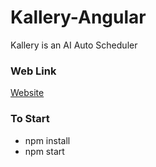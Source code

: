 # Kallery-Angular
Kallery is an AI Auto Scheduler

### Web Link
[Website](https://kallery-ng.netlify.app)

### To Start
  - npm install
  - npm start